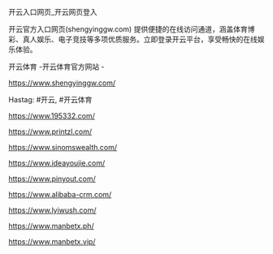 开云入口网页_开云网页登入

开云官方入口网页(shengyinggw.com) 提供便捷的在线访问通道，涵盖体育博彩、真人娱乐、电子竞技等多项优质服务。立即登录开云平台，享受畅快的在线娱乐体验。

开云体育 -开云体育官方网站 -

https://www.shengyinggw.com/

Hastag: #开云, #开云体育

https://www.195332.com/

https://www.printzl.com/

https://www.sinomswealth.com/

https://www.ideayoujie.com/

https://www.pinyout.com/

https://www.alibaba-crm.com/

https://www.lyiwush.com/

https://www.manbetx.ph/

https://www.manbetx.vip/

